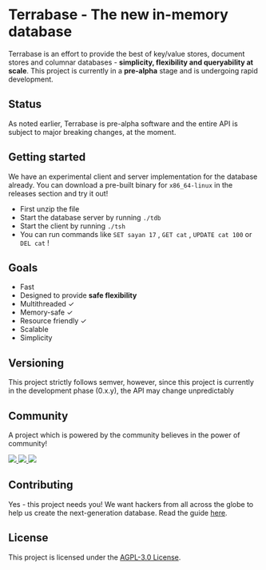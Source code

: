 # Terrabase - The new in-memory database
Terrabase is an effort to provide the best of key/value stores, document stores and columnar databases - **simplicity, flexibility and queryability at scale**. This project is currently in a <b>pre-alpha</b> stage and is undergoing rapid development.

## Status

As noted earlier, Terrabase is pre-alpha software and the entire API is subject to major breaking changes, at the moment.

## Getting started

We have an experimental client and server implementation for the database already. You can download a pre-built binary for `x86_64-linux` in the releases section and try it out!

* First unzip the file
* Start the database server by running `./tdb` 
* Start the client by running `./tsh` 
* You can run commands like `SET sayan 17` , `GET cat` , `UPDATE cat 100` or `DEL cat` ! 

## Goals

* Fast
* Designed to provide <b>safe flexibility</b>
* Multithreaded ✓
* Memory-safe ✓
* Resource friendly ✓
* Scalable
* Simplicity

## Versioning

This project strictly follows semver, however, since this project is currently in the development phase (0.x.y), the API may change unpredictably

## Community

A project which is powered by the community believes in the power of community!
<html>
<a href="https://gitter.im/terrabasehq/community"><img src="https://img.shields.io/badge/CHAT%20ON-GITTER-ed1965?logo=gitter&style=for-the-badge"></img>
</a>
<a href="https://join.slack.com/t/terrabasedb/shared_invite/zt-fnkfgzf7-~WO~RzGUUvTiYV4iPAMiiQ"><img src="https://img.shields.io/badge/Discuss%20on-SLACK-4A154B?logo=slack&style=for-the-badge"></img>
</a><a href="https://discord.gg/QptWFdx"><img src="https://img.shields.io/badge/TALK-On%20Discord-7289DA?logo=discord&style=for-the-badge"></img>
</a>
</html>

## Contributing

Yes - this project needs you! We want hackers from all across the globe to help us create the next-generation database. Read the guide [here](./CONTRIBUTING.md).

## License

This project is licensed under the [AGPL-3.0 License](./LICENSE).
